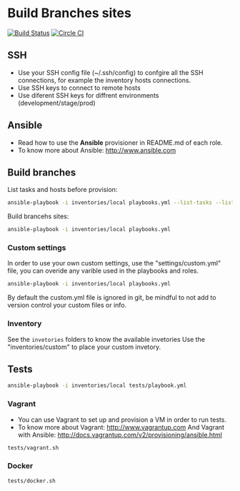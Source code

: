 # Build Branches sites

[![Build Status](https://travis-ci.org/Aplyca/ansible-role-buildbranchessites.svg?branch=master)](https://travis-ci.org/Aplyca/ansible-role-buildbranchessites)
[![Circle CI](https://circleci.com/gh/Aplyca/ansible-role-buildbranchessites.png?style=badge)](https://circleci.com/gh/Aplyca/ansible-role-buildbranchessites)

## SSH

* Use your SSH config file (~/.ssh/config) to confgire all the SSH connections, for example the inventory hosts connections.
* Use SSH keys to connect to remote hosts
* Use diferent SSH keys for diffrent environments (development/stage/prod)

## Ansible
* Read how to use the **Ansible** provisioner in README.md of each role.
* To know more about Ansible: http://www.ansible.com

## Build branches

List tasks and hosts before provision:

```bash
ansible-playbook -i inventories/local playbooks.yml --list-tasks --list-hosts
```

Build brancehs sites:

```bash
ansible-playbook -i inventories/local playbooks.yml
```

### Custom settings
In order to use your own custom settings, use the "settings/custom.yml" file, you can overide any varible used in the playbooks and roles.

```bash
ansible-playbook -i inventories/local playbooks.yml
```

By default the custom.yml file is ignored in git, be mindful to not add to version control your custom files or info.

### Inventory
See the `invetories` folders to know the available invetories
Use the "inventories/custom" to place your custom invetory.

## Tests
```bash
ansible-playbook -i inventories/local tests/playbook.yml
```

### Vagrant
* You can use Vagrant to set up and provision a VM in order to run tests.
* To know more about Vagrant: http://www.vagrantup.com
  And Vagrant with Ansible: http://docs.vagrantup.com/v2/provisioning/ansible.html

```bash
tests/vagrant.sh
```
### Docker
```bash
tests/docker.sh
```
